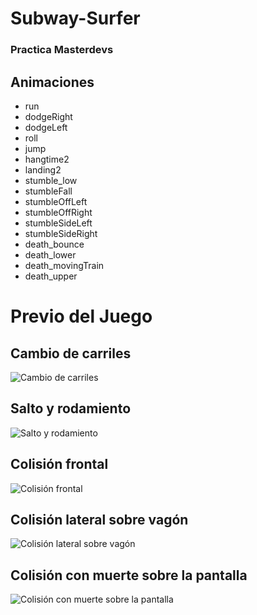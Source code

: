 <h1>Subway-Surfer</h1>
<h3>Practica Masterdevs</h3>
<h2>Animaciones</h2>
<ul>
<li>run</li>
<li>dodgeRight</li>
<li>dodgeLeft</li>
<li>roll</li>
<li>jump</li>
<li>hangtime2</li>
<li>landing2</li>
<li>stumble_low</li>
<li>stumbleFall</li>
<li>stumbleOffLeft</li>
<li>stumbleOffRight</li>
<li>stumbleSideLeft</li>
<li>stumbleSideRight</li>
<li>death_bounce</li>
<li>death_lower</li>
<li>death_movingTrain</li>
<li>death_upper</li>
</ul>
<h1>Previo del Juego</h1>
<h2>Cambio de carriles</h2>

![Cambio de carriles](https://github.com/user-attachments/assets/1d738d14-ad38-4472-b234-980c1a60264e)

<h2>Salto y rodamiento</h2>

![Salto y rodamiento](https://github.com/user-attachments/assets/e0c20917-fb6d-4f10-b6e9-11390954ad0f)

<h2>Colisión frontal</h2>

![Colisión frontal](https://github.com/user-attachments/assets/e22ba2a4-4b1e-4e96-9b57-bba329e4c688)

<h2>Colisión lateral sobre vagón</h2>

![Colisión lateral sobre vagón](https://github.com/user-attachments/assets/23398341-7aa0-4f9d-a838-38fd3132d7b3)

<h2>Colisión con muerte sobre la pantalla</h2>

![Colisión con muerte sobre la pantalla](https://github.com/user-attachments/assets/d7e6da3d-e853-4b84-a79f-b45cbfc530b8)
